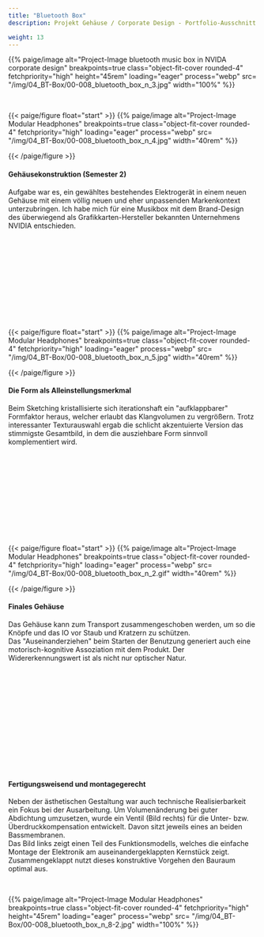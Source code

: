 ```yaml
---
title: "Bluetooth Box"
description: Projekt Gehäuse / Corporate Design - Portfolio-Ausschnitt (2022)

weight: 13
---
```


<!-- 04 Bluetooth Box Cover -->

<p>{{% paige/image alt="Project-Image bluetooth music box in NVIDA corporate design" breakpoints=true class="object-fit-cover rounded-4" fetchpriority="high" height="45rem" loading="eager" process="webp" src= "/img/04_BT-Box/00-008_bluetooth_box_n_3.jpg" width="100%" %}}</p>
</p>

<br>


<!-- Abschnitt 1 -->

{{< paige/figure float="start" >}}
{{% paige/image alt="Project-Image Modular Headphones" breakpoints=true class="object-fit-cover rounded-4" fetchpriority="high"  loading="eager" process="webp"
src= "/img/04_BT-Box/00-008_bluetooth_box_n_4.jpg" width="40rem" %}}</p>
{{< /paige/figure >}}


<h4> Gehäusekonstruktion (Semester 2) </h4> </p>

Aufgabe war es, ein gewähltes bestehendes Elektrogerät in einem neuen Gehäuse mit einem völlig neuen und eher unpassenden Markenkontext unterzubringen.
Ich habe mich für eine Musikbox mit dem Brand-Design des überwiegend als Grafikkarten-Hersteller bekannten Unternehmens NVIDIA entschieden.

</p> <br><br><br><br><br><br><br><br><br><br>


<!-- Abschnitt 2 -->

{{< paige/figure float="start" >}}
{{% paige/image alt="Project-Image Modular Headphones" breakpoints=true class="object-fit-cover rounded-4" fetchpriority="high"  loading="eager" process="webp"
src= "/img/04_BT-Box/00-008_bluetooth_box_n_5.jpg" width="40rem" %}}</p>
{{< /paige/figure >}}


<h4> Die Form als Alleinstellungsmerkmal </h4> </p>

Beim Sketching kristallisierte sich iterationshaft ein "aufklappbarer" Formfaktor heraus, welcher erlaubt das Klangvolumen zu vergrößern. Trotz interessanter Texturauswahl ergab die schlicht akzentuierte Version das stimmigste Gesamtbild, in dem die ausziehbare Form sinnvoll komplementiert wird.

</p> <br><br><br><br><br><br><br><br><br><br>

<!-- Abschnitt 3 -->

{{< paige/figure float="start" >}}
{{% paige/image alt="Project-Image Modular Headphones" breakpoints=true class="object-fit-cover rounded-4" fetchpriority="high"  loading="eager" process="webp"
src= "/img/04_BT-Box/00-008_bluetooth_box_n_2.gif" width="40rem" %}}</p>
{{< /paige/figure >}}


<h4> Finales Gehäuse </h4> </p>

Das Gehäuse kann zum Transport zusammengeschoben werden, um so die Knöpfe und das IO vor Staub und Kratzern zu schützen.<br>
Das "Auseinanderziehen" beim Starten der Benutzung generiert auch eine motorisch-kognitive Assoziation mit dem Produkt. Der Widererkennungswert ist als nicht nur optischer Natur.

</p> <br><br><br><br><br><br><br><br><br><br><br><br>


<!-- Abschnitt 4 -->

<h4> Fertigungsweisend und montagegerecht </h4> </p>
Neben der ästhetischen Gestaltung war auch technische Realisierbarkeit ein Fokus bei der Ausarbeitung.
Um Volumenänderung bei guter Abdichtung umzusetzen, wurde ein Ventil (Bild rechts) für die Unter- bzw. Überdruckkompensation entwickelt. Davon sitzt jeweils eines an beiden Bassmembranen.<br>
Das Bild links zeigt einen Teil des Funktionsmodells, welches die einfache Montage der Elektronik am auseinandergeklappten Kernstück zeigt. Zusammengeklappt nutzt dieses konstruktive Vorgehen den Bauraum optimal aus.
</p>
<br>

<p>{{% paige/image alt="Project-Image Modular Headphones" breakpoints=true class="object-fit-cover rounded-4" fetchpriority="high" height="45rem" loading="eager" process="webp" src= "/img/04_BT-Box/00-008_bluetooth_box_n_8-2.jpg" width="100%" %}}</p>
</p>



